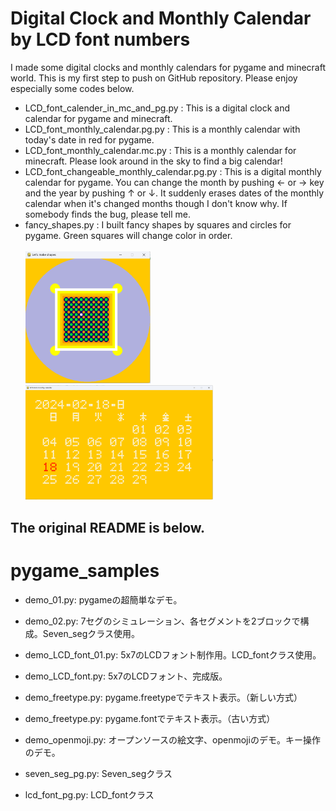 # Digital Clock and Monthly Calendar by LCD font numbers
I made some digital clocks and monthly calendars for pygame and minecraft world.
This is my first step to push on GitHub repository.
Please enjoy especially some codes below.
 - LCD_font_calender_in_mc_and_pg.py : This is a digital clock and calendar for pygame and minecraft.
 - LCD_font_monthly_calendar.pg.py : This is a monthly calendar with today's date in red for pygame.
 - LCD_font_monthly_calendar.mc.py : This is a monthly calendar for minecraft. Please look around in the sky to find a big calendar!
 - LCD_font_changeable_monthly_calendar.pg.py : This is a digital monthly calendar for pygame.
    You can change the month by pushing ← or → key and the year by pushing ↑ or ↓.
    It suddenly erases dates of the monthly calendar when it's changed months though I don't know why.
    If somebody finds the bug, please tell me.
 - fancy_shapes.py : I built fancy shapes by squares and circles for pygame. Green squares will change color in order.
 [<img scr="./LCD_font_monthly_calendar.mc.png" width="400">](./LCD_font_monthly_calendar.mc.png)
 [<img src="./fancy_shapes.pg.png" width="200">](./fancy_shapes.pg.png)
 [<img src="./LCD_font_monthly_calendar.pg.py.png" width="300">](./LCD_font_monthly_calendar.pg.py.png)

## The original README is below.
# pygame_samples

 - demo_01.py: pygameの超簡単なデモ。
 - demo_02.py: 7セグのシミュレーション、各セグメントを2ブロックで構成。Seven_segクラス使用。
 - demo_LCD_font_01.py: 5x7のLCDフォント制作用。LCD_fontクラス使用。
 - demo_LCD_font.py: 5x7のLCDフォント、完成版。

 - demo_freetype.py: pygame.freetypeでテキスト表示。（新しい方式）
 - demo_freetype.py: pygame.fontでテキスト表示。（古い方式）
 - demo_openmoji.py: オープンソースの絵文字、openmojiのデモ。キー操作のデモ。
 - seven_seg_pg.py: Seven_segクラス
 - lcd_font_pg.py: LCD_fontクラス
